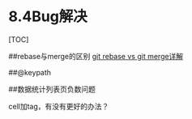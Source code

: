 # 8.4Bug解决

[TOC]

##rebase与merge的区别
[git rebase vs git merge详解](http://www.cnblogs.com/kidsitcn/p/5339382.html)

##@keypath

##数据统计列表页负数问题

cell加tag，有没有更好的办法？

